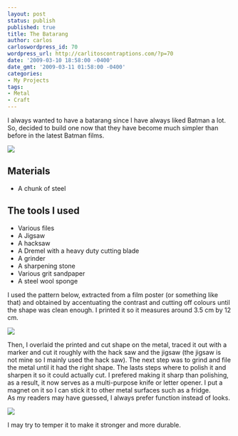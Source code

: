 ```yaml
---
layout: post
status: publish
published: true
title: The Batarang
author: carlos
carloswordpress_id: 70
wordpress_url: http://carlitoscontraptions.com/?p=70
date: '2009-03-10 18:58:00 -0400'
date_gmt: '2009-03-11 01:58:00 -0400'
categories:
- My Projects
tags:
- Metal
- Craft
---
```

I always wanted to have a batarang since I have always liked Batman a lot. So,  decided to build one now that they have become much simpler than before in the latest Batman films.

[![](http://3.bp.blogspot.com/_940DBYqYeYo/Sbb_N4GTyII/AAAAAAAABdU/PuGeLQVYoMk/s320/IMG_1731.JPG)](http://3.bp.blogspot.com/_940DBYqYeYo/Sbb_N4GTyII/AAAAAAAABdU/PuGeLQVYoMk/s1600-h/IMG_1731.JPG)

## Materials

*   A chunk of steel

## The tools I used

*   Various files
*   A Jigsaw
*   A hacksaw
*   A Dremel with a heavy duty cutting blade
*   A grinder
*   A sharpening stone
*   Various grit sandpaper
*   A steel wool sponge

I used the pattern below, extracted from a film poster (or something like that) and obtained by accentuating the contrast and cutting off colours until the shape was clean enough. I printed it so it measures around 3.5 cm by 12 cm.

[![](http://2.bp.blogspot.com/_940DBYqYeYo/SbcAk--NWWI/AAAAAAAABdk/ko_m_D1GYqk/s320/BatmanBeginsLogo.jpg)](http://2.bp.blogspot.com/_940DBYqYeYo/SbcAk--NWWI/AAAAAAAABdk/ko_m_D1GYqk/s1600-h/BatmanBeginsLogo.jpg)

Then, I overlaid the printed and cut shape on the metal, traced it out with a marker and cut it roughly with the hack saw and the jigsaw (the jigsaw is not mine so I mainly used the hack saw). The next step was to grind and file the metal until it had the right shape. The lasts steps where to polish it and sharpen it so it could actually cut. I prefered making it sharp than polishing, as a result, it now serves as a multi-purpose knife or letter opener. I put a magnet on it so I can stick it to other metal surfaces such as a fridge.  
As my readers may have guessed, I always prefer function instead of looks.

[![](http://1.bp.blogspot.com/_940DBYqYeYo/Sbb_T-vFFXI/AAAAAAAABdc/SRG1Igbxx8Q/s320/IMG_1718.JPG)](http://1.bp.blogspot.com/_940DBYqYeYo/Sbb_T-vFFXI/AAAAAAAABdc/SRG1Igbxx8Q/s1600-h/IMG_1718.JPG)

I may try to temper it to make it stronger and more durable.